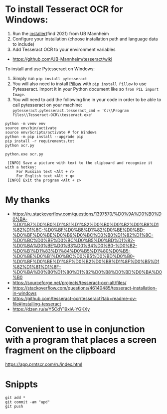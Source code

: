 
# To install Tesseract OCR for Windows:

 1. Run the [installer](https://digi.bib.uni-mannheim.de/tesseract/)(find 2021) from UB Mannheim
 2. Configure your installation (choose installation path and language data to include)
 3. Add Tesseract OCR to your environment variables
- https://github.com/UB-Mannheim/tesseract/wiki

To install and use Pytesseract on Windows:
 1. Simply run `pip install pytesseract`
 2. You will also need to install [Pillow](https://pypi.org/project/Pillow/) with `pip install Pillow` to use Pytesseract. Import it in your Python document like so `from PIL import Image`.
 3. You will need to add the following line in your code in order to be able to call pytesseract on your machine: `pytesseract.pytesseract.tesseract_cmd = 'C:\\Program Files\\Tesseract-OCR\\tesseract.exe'`

```
python -m venv env
source env/bin/activate
source env/Scripts/activate # for Windows
python -m pip install --upgrade pip
pip install -r requirements.txt
python ocr.py
```
```
python.exe ocr.py
```
```
 [INFO] Save a picture with text to the clipboard and recognize it with a hotkey:
     For Russian text <Alt + r>
     For English text <Alt + q>
 [INFO] Exit the program <Alt + z>
```
# My thanks

- https://ru.stackoverflow.com/questions/1397570/%D0%9A%D0%B0%D0%BA-%D0%B7%D0%B0%D1%81%D1%82%D0%B0%D0%B2%D0%B8%D1%82%D1%8C-%D0%BF%D0%B8%D1%82%D0%BE%D0%BD-%D0%BF%D0%BE%D0%B9%D0%BC%D0%B0%D1%82%D1%8C-%D0%BC%D0%BE%D0%BC%D0%B5%D0%BD%D1%82-%D0%BA%D0%BE%D0%B3%D0%B4%D0%B0-%D0%B2-%D0%B1%D1%83%D1%84%D0%B5%D1%80%D0%B5-%D0%BE%D0%B1%D0%BC%D0%B5%D0%BD%D0%B0-%D0%BF%D0%BE%D1%8F%D0%B2%D0%BB%D1%8F%D0%B5%D1%82%D1%81%D1%8F-%D0%BA%D0%B0%D1%80%D1%82%D0%B8%D0%BD%D0%BA%D0%B0
- https://sourceforge.net/projects/tesseract-ocr-alt/files/
- https://stackoverflow.com/questions/46140485/tesseract-installation-in-windows
- https://github.com/tesseract-ocr/tesseract?tab=readme-ov-file#installing-tesseract
- https://dzen.ru/a/Y5CdY19xiA-YGKXy

# Convenient to use in conjunction with a program that places a screen fragment on the clipboard
https://app.prntscr.com/ru/index.html

# Snippts
```
git add *
git commit -am "upd"
git push
```